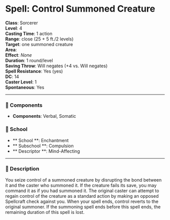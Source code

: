 
# Spell: Control Summoned Creature
**Class**: Sorcerer  
**Level**: 4  
**Casting Time**: 1 action  
**Range**: close (25 + 5 ft./2 levels)  
**Target**: one summoned creature  
**Area**:   
**Effect**: _None_  
**Duration**: 1 round/level  
**Saving Throw**: Will negates (+4 vs. Will negates)  
**Spell Resistance**: Yes (yes)  
**DC**: 14  
**Caster Level**: 1  
**Spontaneous**: Yes

---

### 🔮 Components
- **Components**: Verbal, Somatic

### 🏫 School
- ** School **: Enchantment
- ** Subschool **: Compulsion
- ** Descriptor **: Mind-Affecting
---

### 📜 Description
You seize control of a summoned creature by disrupting the bond between it and the caster who summoned it. If the creature fails its save, you may command it as if you had summoned it. The original caster can attempt to regain control of the creature as a standard action by making an opposed Spellcraft check against you. When your spell ends, control reverts to the original summoner. If the summoning spell ends before this spell ends, the remaining duration of this spell is lost.
